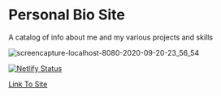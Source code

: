 # Personal Bio Site

A catalog of info about me and my various projects and skills

![screencapture-localhost-8080-2020-09-20-23_56_54](https://user-images.githubusercontent.com/65687019/93733974-1b9e0700-fb9d-11ea-98af-904c41fbd90d.png)

[![Netlify Status](https://api.netlify.com/api/v1/badges/2d91dd6f-09ed-457b-8713-d57d3dc3b828/deploy-status)](https://app.netlify.com/sites/sammudick/deploys)

<a href="https://sam-mudick.web.app/">Link To Site</a>
